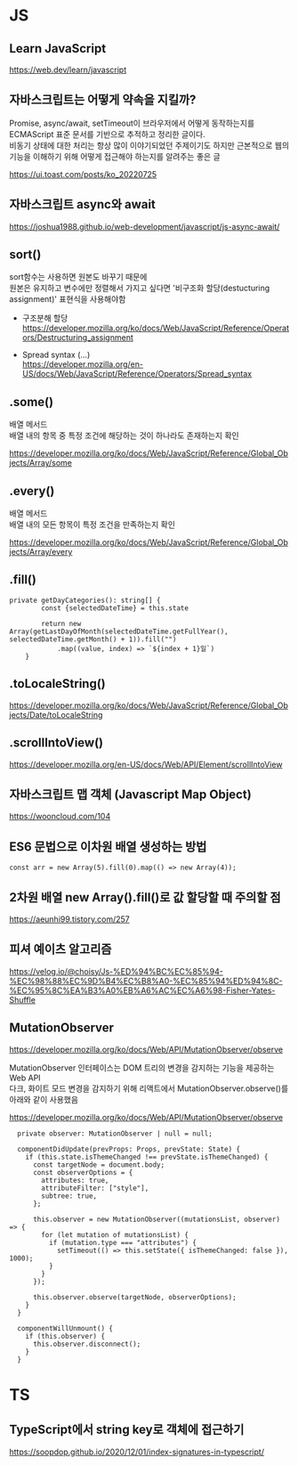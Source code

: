 # JS

## Learn JavaScript

<https://web.dev/learn/javascript>

## 자바스크립트는 어떻게 약속을 지킬까?

Promise, async/await, setTimeout이 브라우저에서 어떻게 동작하는지를 ECMAScript 표준 문서를 기반으로 추적하고 정리한 글이다.    
비동기 상태에 대한 처리는 항상 많이 이야기되었던 주제이기도 하지만 근본적으로 웹의 기능을 이해하기 위해 어떻게 접근해야 하는지를 알려주는 좋은 글   

<https://ui.toast.com/posts/ko_20220725>   


## 자바스크립트 async와 await   

<https://joshua1988.github.io/web-development/javascript/js-async-await/>   


## sort()
sort함수는 사용하면 원본도 바꾸기 때문에    
원본은 유지하고 변수에만 정렬해서 가지고 싶다면 '비구조화 할당(destucturing assignment)' 표현식을 사용해야함   

* 구조분해 할당   
<https://developer.mozilla.org/ko/docs/Web/JavaScript/Reference/Operators/Destructuring_assignment>

* Spread syntax (...)   
<https://developer.mozilla.org/en-US/docs/Web/JavaScript/Reference/Operators/Spread_syntax>  


## .some()
배열 메서드   
배열 내의 항목 중 특정 조건에 해당하는 것이 하나라도 존재하는지 확인      

<https://developer.mozilla.org/ko/docs/Web/JavaScript/Reference/Global_Objects/Array/some> 


## .every()
배열 메서드   
배열 내의 모든 항목이 특정 조건을 만족하는지 확인   

<https://developer.mozilla.org/ko/docs/Web/JavaScript/Reference/Global_Objects/Array/every>


## .fill()   

```TS
private getDayCategories(): string[] {
        const {selectedDateTime} = this.state

        return new Array(getLastDayOfMonth(selectedDateTime.getFullYear(), selectedDateTime.getMonth() + 1)).fill("")
            .map((value, index) => `${index + 1}일`)
    }
```

## .toLocaleString()

<https://developer.mozilla.org/ko/docs/Web/JavaScript/Reference/Global_Objects/Date/toLocaleString>    

## .scrollIntoView()
<https://developer.mozilla.org/en-US/docs/Web/API/Element/scrollIntoView>

## 자바스크립트 맵 객체 (Javascript Map Object)    
<https://wooncloud.com/104>    

## ES6 문법으로 이차원 배열 생성하는 방법   

```TS 
const arr = new Array(5).fill(0).map(() => new Array(4));
```

## 2차원 배열 new Array().fill()로 값 할당할 때 주의할 점   

<https://aeunhi99.tistory.com/257>   


## 피셔 예이츠 알고리즘

<https://velog.io/@choisy/Js-%ED%94%BC%EC%85%94-%EC%98%88%EC%9D%B4%EC%B8%A0-%EC%85%94%ED%94%8C-%EC%95%8C%EA%B3%A0%EB%A6%AC%EC%A6%98-Fisher-Yates-Shuffle>   

## MutationObserver
<https://developer.mozilla.org/ko/docs/Web/API/MutationObserver/observe>   

MutationObserver 인터페이스는 DOM 트리의 변경을 감지하는 기능을 제공하는 Web API   
다크, 화이트 모드 변경을 감지하기 위해 리액트에서 MutationObserver.observe()를 아래와 같이 사용했음   

<https://developer.mozilla.org/ko/docs/Web/API/MutationObserver/observe>   

```TS
  private observer: MutationObserver | null = null;

  componentDidUpdate(prevProps: Props, prevState: State) {
    if (this.state.isThemeChanged !== prevState.isThemeChanged) {
      const targetNode = document.body;
      const observerOptions = {
        attributes: true,
        attributeFilter: ["style"],
        subtree: true,
      };

      this.observer = new MutationObserver((mutationsList, observer) => {
        for (let mutation of mutationsList) {
          if (mutation.type === "attributes") {
            setTimeout(() => this.setState({ isThemeChanged: false }), 1000);
          }
        }
      });

      this.observer.observe(targetNode, observerOptions);
    }
  }

  componentWillUnmount() {
    if (this.observer) {
      this.observer.disconnect();
    }
  }

```


# TS

## TypeScript에서 string key로 객체에 접근하기   
<https://soopdop.github.io/2020/12/01/index-signatures-in-typescript/>
